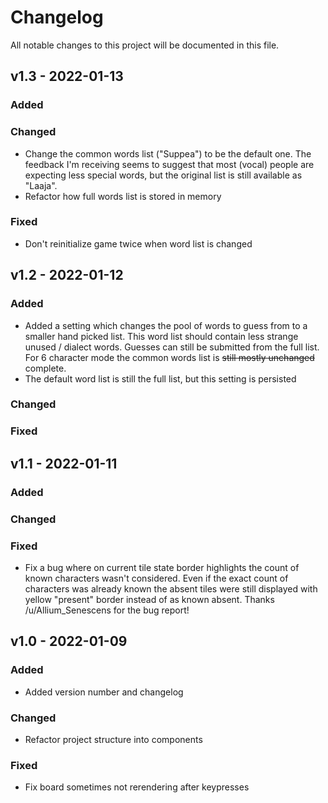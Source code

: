 # Changelog
All notable changes to this project will be documented in this file.

## v1.3 - 2022-01-13

### Added

### Changed
- Change the common words list ("Suppea") to be the default one. The feedback I'm receiving seems to suggest that most (vocal) people are expecting less special words, but the original list is still available as "Laaja".
- Refactor how full words list is stored in memory

### Fixed
- Don't reinitialize game twice when word list is changed


## v1.2 - 2022-01-12

### Added
- Added a setting which changes the pool of words to guess from to a smaller hand picked list. This word list should contain less strange unused / dialect words. Guesses can still be submitted from the full list. For 6 character mode the common words list is ~~still mostly unchanged~~ complete.
- The default word list is still the full list, but this setting is persisted

### Changed

### Fixed


## v1.1 - 2022-01-11

### Added

### Changed

### Fixed
- Fix a bug where on current tile state border highlights the count of known characters wasn't considered. Even if the exact count of characters was already known the absent tiles were still displayed with yellow "present" border instead of as known absent. Thanks /u/Allium_Senescens for the bug report!


## v1.0 - 2022-01-09

### Added
- Added version number and changelog

### Changed
- Refactor project structure into components

### Fixed
- Fix board sometimes not rerendering after keypresses
